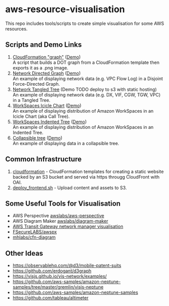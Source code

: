 # aws-resource-visualisation

This repo includes tools/scripts to create simple visualisation for some AWS resources.

## Scripts and Demo Links

1. [CloudFormation "graph"](cloudformation-graph/)
   ([Demo](cloudformation-graph/output/frontend.yaml.png))
   <br>A script that builds a DOT graph from a CloudFormation template then exports it as a .png image.
1. [Network Directed Graph](network/directed-graph/)
   ([Demo](https://kyhau.github.io/aws-resource-visualisation/network/directed-graph/index.html))
   <br>An example of displaying network data (e.g. VPC Flow Log) in a Disjoint Force-Directed Graph.
1. [Network Tangled Tree](network/tangled-tree/)
   (Demo TODO deploy to s3 with static hosting)
   <br>An example of displaying network data (e.g. DX, VIF, CGW, TGW, VPC) in a Tangled Tree.
1. [WorkSpaces Icicle Chart](workspaces/icicle_chart/)
   ([Demo](https://kyhau.github.io/aws-resource-visualisation/workspaces/icicle_chart/index.html))
   <br>An example of displaying distribution of Amazon WorkSpaces in an Icicle Chart (aka Call Tree).
1. [WorkSpaces Indented Tree](workspaces/indented_tree/)
   ([Demo](https://kyhau.github.io/aws-resource-visualisation/workspaces/indented_tree/index.html))
   <br>An example of displaying distribution of Amazon WorkSpaces in an Indented Tree.
1. [Collapsible tree](https://github.com/kyhau/d3-collapsible-tree-demo)
   ([Demo](https://kyhau.github.io/d3-collapsible-tree-demo/collapsible_tree.html))
   <br>An example of displaying data in a collapsible tree.

## Common Infrastructure

1. [cloudformation](cloudformation/) - CloudFormation templates for creating a static website backed by an S3 bucket and served via https througg CloudFront with OAI.
2. [deploy_frontend.sh](deploy_frontend.sh) - Upload content and assets to S3.

## Some Useful Tools for Visualisation

- AWS Perspective [awslabs/aws-perspective](https://github.com/awslabs/aws-perspective)
- AWS Diagram Maker [awslabs/diagram-maker](https://github.com/awslabs/diagram-maker)
- [AWS Transit Gateway network manager visualisation](https://aws.amazon.com/transit-gateway/faqs/)
- [FSecureLABS/awspx](https://github.com/FSecureLABS/awspx)
- [mhlabs/cfn-diagram](https://github.com/mhlabs/cfn-diagram)

## Other Ideas

- https://observablehq.com/@d3/mobile-patent-suits
- https://github.com/erdogant/d3graph
- https://visjs.github.io/vis-network/examples/
- https://github.com/aws-samples/amazon-neptune-samples/tree/master/gremlin/visjs-neptune
- https://github.com/aws-samples/amazon-neptune-samples
- https://github.com/tableau/altimeter
